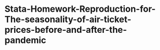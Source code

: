 # Stata-Homework-Reproduction-for-The-seasonality-of-air-ticket-prices-before-and-after-the-pandemic
